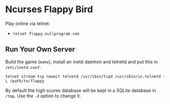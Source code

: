 # Ncurses Flappy Bird

Play online via telnet:

 * `telnet flappy.nullprogram.com`

## Run Your Own Server

Build the game (`make`), install an inetd daemon and telnetd and put
this in `/etc/inetd.conf`.

    telnet stream tcp nowait telnetd /usr/sbin/tcpd /usr/sbin/in.telnetd -L /path/to/flappy

By default the high scores database will be kept in a SQLite database
in `/tmp`. Use the `-d` option to change it.

